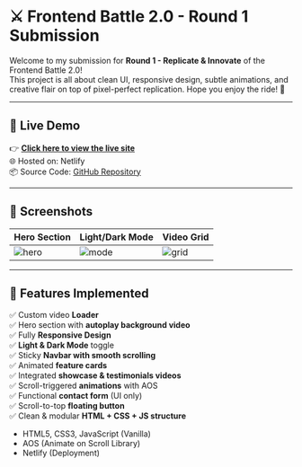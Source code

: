 # ⚔️ Frontend Battle 2.0 - Round 1 Submission

Welcome to my submission for **Round 1 - Replicate & Innovate** of the Frontend Battle 2.0!  
This project is all about clean UI, responsive design, subtle animations, and creative flair on top of pixel-perfect replication. Hope you enjoy the ride! 🚀

---

## 🚀 Live Demo

👉 **[Click here to view the live site](https://your-live-link.netlify.app)**  
🌐 Hosted on: Netlify  
📦 Source Code: [GitHub Repository](https://github.com/yourusername/frontend-battle)

---

## 📸 Screenshots

| Hero Section | Light/Dark Mode | Video Grid |
|--------------|------------------|-------------|
| ![hero](assets/screenshots/hero.png) | ![mode](assets/screenshots/mode.png) | ![grid](assets/screenshots/grid.png) |

---

## 🧠 Features Implemented

✅ Custom video **Loader**  
✅ Hero section with **autoplay background video**  
✅ Fully **Responsive Design**  
✅ **Light & Dark Mode** toggle  
✅ Sticky **Navbar with smooth scrolling**  
✅ Animated **feature cards**  
✅ Integrated **showcase & testimonials videos**  
✅ Scroll-triggered **animations** with AOS  
✅ Functional **contact form** (UI only)  
✅ Scroll-to-top **floating button**  
✅ Clean & modular **HTML + CSS + JS structure**

- HTML5, CSS3, JavaScript (Vanilla)
- AOS (Animate on Scroll Library)
- Netlify (Deployment)
